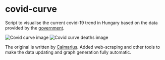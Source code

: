 # covid-curve
Script to visualise the current covid-19 trend in Hungary based on the data provided by the [government](https://koronavirus.gov.hu/hirek).

![Covid curve image](https://i.imgur.com/pTm8ucE.png)
![Covid curve deaths image](https://i.imgur.com/o5oNPZa.png)

The original is written by [Calmarius](https://github.com/Calmarius). Added web-scraping and other tools to make the data updating and graph generation fully automatic.
